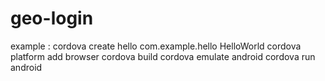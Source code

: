 # geo-login

example : cordova create hello com.example.hello HelloWorld
          cordova platform add browser
          cordova build
          cordova emulate android 
          cordova run android
